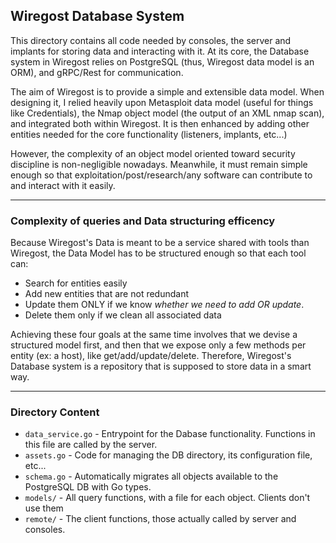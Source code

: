 
## Wiregost Database System 

This directory contains all code needed by consoles, the server and implants for storing data and interacting with it.
At its core, the Database system in Wiregost relies on PostgreSQL (thus, Wiregost data model is an ORM), and gRPC/Rest
for communication.

The aim of Wiregost is to provide a simple and extensible data model. When designing it, I relied heavily upon Metasploit
data model (useful for things like Credentials), the Nmap object model (the output of an XML nmap scan), and integrated
both within Wiregost. It is then enhanced by adding other entities needed for the core functionality (listeners, implants, etc...)

However, the complexity of an object model oriented toward security discipline is non-negligible nowadays. Meanwhile, it must remain
simple enough so that exploitation/post/research/any software can contribute to and interact with it easily.


----
### Complexity of queries and Data structuring efficency

Because Wiregost's Data is meant to be a service shared with tools than Wiregost, the Data Model has to be structured enough so that
each tool can:
- Search for entities easily
- Add new entities that are not redundant
- Update them ONLY if we know *whether we need to add OR update*.
- Delete them only if we clean all associated data

Achieving these four goals at the same time involves that we devise a structured model first, and then that we expose only a few methods
per entity (ex: a host), like get/add/update/delete. Therefore, Wiregost's Database system is a repository that is supposed to store data
in a smart way.


----
### Directory Content 

- `data_service.go`     - Entrypoint for the Dabase functionality. Functions in this file are called by the server.
- `assets.go`           - Code for managing the DB directory, its configuration file, etc...
- `schema.go`           - Automatically migrates all objects available to the PostgreSQL DB with Go types.
- `models/`             - All query functions, with a file for each object. Clients don't use them
- `remote/`             - The client functions, those actually called by server and consoles.

